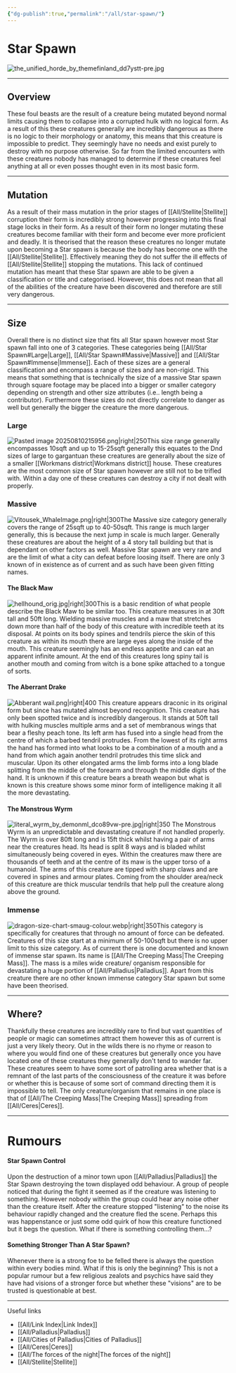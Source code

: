 ```yaml
---
{"dg-publish":true,"permalink":"/all/star-spawn/"}
---
```


# Star Spawn

![the_unified_horde_by_themefinland_dd7ystt-pre.jpg](/img/user/All/the_unified_horde_by_themefinland_dd7ystt-pre.jpg)
***
## Overview
These foul beasts are the result of a creature being mutated beyond normal limits causing them to collapse into a corrupted hulk with no logical form. As a result of this these creatures generally are incredibly dangerous as there is no logic to their morphology or anatomy, this means that this creature is impossible to predict. They seemingly have no needs and exist purely to destroy with no purpose otherwise. 
So far from the limited encounters with these creatures nobody has managed to determine if these creatures feel anything at all or even posses thought even in its most basic form. 
***
## Mutation
As a result of their mass mutation in the prior stages of [[All/Stellite\|Stellite]] corruption their form is incredibly strong however progressing into this final stage locks in their form. As a result of their form no longer mutating these creatures become familiar with their form and become ever more proficient and deadly. 
It is theorised that the reason these creatures no longer mutate upon becoming a Star spawn is because the body has become one with the [[All/Stellite\|Stellite]]. Effectively meaning they do not suffer the ill effects of [[All/Stellite\|Stellite]] stopping the mutations. 
This lack of continued mutation has meant that these Star spawn are able to be given a classification or title and categorised. However, this does not mean that all of the abilities of the creature have been discovered and therefore are still very dangerous.
***
## Size
Overall there is no distinct size that fits all Star spawn however most Star spawn fall into one of 3 categories. These categories being [[All/Star Spawn#Large\|Large]], [[All/Star Spawn#Massive\|Massive]] and [[All/Star Spawn#Immense\|Immense]]. Each of these sizes are a general classification and encompass a range of sizes and are non-rigid. This means that something that is technically the size of a massive Star spawn through square footage may be placed into a bigger or smaller category depending on strength and other size attributes (i.e.. length being a contributor). Furthermore these sizes do not directly correlate to danger as well but generally the bigger the creature the more dangerous. 

### Large
![Pasted image 20250810215956.png|right|250](/img/user/All/Pasted%20image%2020250810215956.png)This size range generally encompasses 10sqft and up to 15-25sqft generally this equates to the Dnd sizes of large to gargantuan these creatures are generally about the size of a smaller [[Workmans district\|Workmans district]] house. These creatures are the most common size of Star spawn however are still not to be trifled with. Within a day one of these creatures can destroy a city if not dealt with properly.
### Massive
![Vitousek_WhaleImage.png|right|300](/img/user/All/Vitousek_WhaleImage.png)The Massive size category generally covers the range of 25sqft up to 40-50sqft. This range is much larger generally, this is because the next jump in scale is much larger. Generally these creatures are about the height of a 4 story tall building but that is dependant on other factors as well. Massive Star spawn are very rare and are the limit of what a city can defeat before loosing itself. There are only 3 known of in existence as of current and as such have been given fitting names. 

#### The Black Maw
![hellhound_orig.jpg|right|300](/img/user/All/hellhound_orig.jpg)This is a basic rendition of what people describe the Black Maw to be similar too. This creature measures in at 30ft tall and 50ft long. Wielding massive muscles and a maw that stretches down more than half of the body of this creature with incredible teeth at its disposal. At points on its body spines and tendrils pierce the skin of this creature as within its mouth there are large eyes along the inside of the mouth. This creature seemingly has an endless appetite and can eat an apparent infinite amount. At the end of this creatures long spiny tail is another mouth and coming from witch is a bone spike attached to a tongue of sorts.
#### The Aberrant Drake
![Abberant wail.png|right|400](/img/user/All/Abberant%20wail.png) This creature appears draconic in its original form but since has mutated almost beyond recognition. This creature has only been spotted twice and is incredibly dangerous. It stands at 50ft tall with hulking muscles multiple arms and a set of membranous wings that bear a fleshy peach tone. Its left arm has fused into a single head from the centre of which a barbed tendril protrudes. From the lowest of its right arms the hand has formed into what looks to be a combination of a mouth and a hand from which again another tendril protrudes this time slick and muscular. Upon its other elongated arms the limb forms into a long blade splitting from the middle of the forearm and through the middle digits of the hand. It is unknown if this creature bears a breath weapon but what is known is this creature shows some minor form of intelligence making it all the more devastating. 
#### The Monstrous Wyrm 
![literal_wyrm_by_demonml_dco89vw-pre.jpg|right|350](/img/user/All/literal_wyrm_by_demonml_dco89vw-pre.jpg) The Monstrous Wyrm is an unpredictable and devastating creature if not handled properly. The Wyrm is over 80ft long and is 15ft thick whilst having a pair of arms near the creatures head. Its head is split 8 ways and is bladed whilst simultaneously being covered in eyes. Within the creatures maw there are thousands of teeth and at the centre of its maw is the upper torso of a humanoid. The arms of this creature are tipped with sharp claws and are covered in spines and armour plates. Coming from the shoulder area/neck of this creature are thick muscular tendrils that help pull the creature along above the ground. 

### Immense
![dragon-size-chart-smaug-colour.webp|right|350](/img/user/All/dragon-size-chart-smaug-colour.webp)This category is specifically for creatures that through no amount of force can be defeated. Creatures of this size start at a minimum of 50-100sqft but there is no upper limit to this size category. As of current there is one documented and known of immense star spawn. Its name is [[All/The Creeping Mass\|The Creeping Mass]]. The mass is a miles wide creature/ organism responsible for devastating a huge portion of [[All/Palladius\|Palladius]]. Apart from this creature there are no other known immense category Star spawn but some have been theorised.
***

## Where?

Thankfully these creatures are incredibly rare to find but vast quantities of people or magic can sometimes attract them however this as of current is just a very likely theory. Out in the wilds there is no rhyme or reason to where you would find one of these creatures but generally once you have located one of these creatures they generally don't tend to wander far. These creatures seem to have some sort of patrolling area whether that is a remnant of the last parts of the consciousness of the creature it was before or whether this is because of some sort of command directing them it is impossible to tell. The only creature/organism that remains in one place is that of [[All/The Creeping Mass\|The Creeping Mass]] spreading from [[All/Ceres\|Ceres]]. 

***
# Rumours
#### Star Spawn Control
Upon the destruction of a minor town upon [[All/Palladius\|Palladius]] the Star Spawn destroying the town displayed odd behaviour. A group of people noticed that during the fight it seemed as if the creature was listening to something. However nobody within the group could hear any noise other than the creature itself. After the creature stopped "listening" to the noise its behaviour rapidly changed and the creature fled the scene. Perhaps this was happenstance or just some odd quirk of how this creature functioned but it begs the question. What if there is something controlling them...? 

#### Something Stronger Than A Star Spawn?
Whenever there is a strong foe to be felled there is always the question within every bodies mind. What if this is only the beginning? This is not a popular rumour but a few religious zealots and psychics have said they have had visions of a stronger force but whether these "visions" are to be trusted is questionable at best.
***

Useful links

- [[All/Link Index\|Link Index]]
- [[All/Palladius\|Palladius]]
- [[All/Cities of Palladius\|Cities of Palladius]]
- [[All/Ceres\|Ceres]]
- [[All/The forces of the night\|The forces of the night]]
- [[All/Stellite\|Stellite]]
